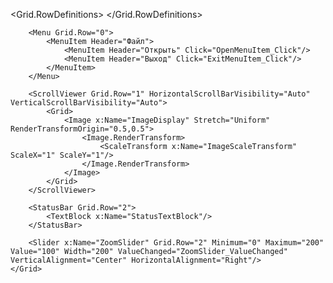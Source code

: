 <Window x:Class="ImageViewer.MainWindow"
        xmlns="http://schemas.microsoft.com/winfx/2006/xaml/presentation"
        xmlns:x="http://schemas.microsoft.com/winfx/2006/xaml"
        Title="Image Viewer" Height="450" Width="800" WindowState="Maximized">
    <Grid>
        <Grid.RowDefinitions>
            <RowDefinition Height="Auto"/>
            <RowDefinition Height="*"/>
            <RowDefinition Height="Auto"/>
        </Grid.RowDefinitions>

        <Menu Grid.Row="0">
            <MenuItem Header="Файл">
                <MenuItem Header="Открыть" Click="OpenMenuItem_Click"/>
                <MenuItem Header="Выход" Click="ExitMenuItem_Click"/>
            </MenuItem>
        </Menu>

        <ScrollViewer Grid.Row="1" HorizontalScrollBarVisibility="Auto" VerticalScrollBarVisibility="Auto">
            <Grid>
                <Image x:Name="ImageDisplay" Stretch="Uniform" RenderTransformOrigin="0.5,0.5">
                    <Image.RenderTransform>
                        <ScaleTransform x:Name="ImageScaleTransform" ScaleX="1" ScaleY="1"/>
                    </Image.RenderTransform>
                </Image>
            </Grid>
        </ScrollViewer>

        <StatusBar Grid.Row="2">
            <TextBlock x:Name="StatusTextBlock"/>
        </StatusBar>

        <Slider x:Name="ZoomSlider" Grid.Row="2" Minimum="0" Maximum="200" Value="100" Width="200" ValueChanged="ZoomSlider_ValueChanged" VerticalAlignment="Center" HorizontalAlignment="Right"/>
    </Grid>
</Window>
